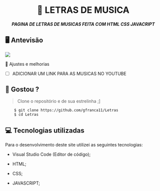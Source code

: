 <h1 align="center">
     📰
LETRAS DE MUSICA

</h1>

<h5 align="center">
 PAGINA DE LETRAS DE MUSICAS FEITA COM HTML CSS JAVACRIPT
  </h5>

## 🖥 Antevisão 
<img src="https://github.com/gfranca11/Letras/blob/main/8.gif">
 
 📌 Ajustes e melhorias
 
 - [ ] ADICIONAR UM  LINK PARA AS MUSICAS NO YOUTUBE
 

 
 
 ## 🧐 Gostou ?
 
 > Clone o repositório e de sua estrelinha ;]
   
        $ git clone https://github.com/gfranca11/Letras
        $ cd Letras
        
 
 
## 💻 Tecnologias utilizadas

Para o desenvolvimento deste site utilizei as seguintes tecnologias:

 * Visual Studio Code (Editor de código);

* HTML;
* CSS;
* JAVASCRIPT;

